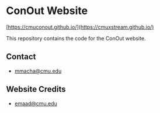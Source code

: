 # ConOut Website


[https://cmuconout.github.io/](https://cmuxstream.github.io/)

This repository contains the code for the ConOut website.

## Contact

   * mmacha@cmu.edu

## Website Credits 

  * emaad@cmu.edu
